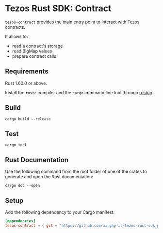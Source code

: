 # Tezos Rust SDK: Contract

`tezos-contract` provides the main entry point to interact with Tezos contracts.

It allows to:
- read a contract's storage
- read BigMap values
- prepare contract calls

## Requirements

Rust 1.60.0 or above.

Install the `rustc` compiler and the `cargo` command line tool through [rustup](https://rustup.rs).

## Build

```shell
cargo build --release
```

## Test

```shell
cargo test
```

## Rust Documentation

Use the following command from the root folder of one of the crates to generate and open the Rust documentation:

```shell
cargo doc --open
```

## Setup

Add the following dependency to your Cargo manifest:

```toml
[dependencies]
tezos-contract = { git = "https://github.com/airgap-it/tezos-rust-sdk.git", tag = "0.1.2" }
```
